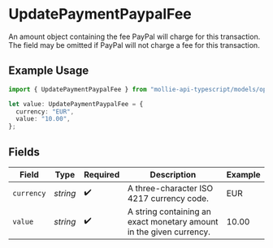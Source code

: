 # UpdatePaymentPaypalFee

An amount object containing the fee PayPal will charge for this transaction. The field may be omitted if
PayPal will not charge a fee for this transaction.

## Example Usage

```typescript
import { UpdatePaymentPaypalFee } from "mollie-api-typescript/models/operations";

let value: UpdatePaymentPaypalFee = {
  currency: "EUR",
  value: "10.00",
};
```

## Fields

| Field                                                               | Type                                                                | Required                                                            | Description                                                         | Example                                                             |
| ------------------------------------------------------------------- | ------------------------------------------------------------------- | ------------------------------------------------------------------- | ------------------------------------------------------------------- | ------------------------------------------------------------------- |
| `currency`                                                          | *string*                                                            | :heavy_check_mark:                                                  | A three-character ISO 4217 currency code.                           | EUR                                                                 |
| `value`                                                             | *string*                                                            | :heavy_check_mark:                                                  | A string containing an exact monetary amount in the given currency. | 10.00                                                               |
